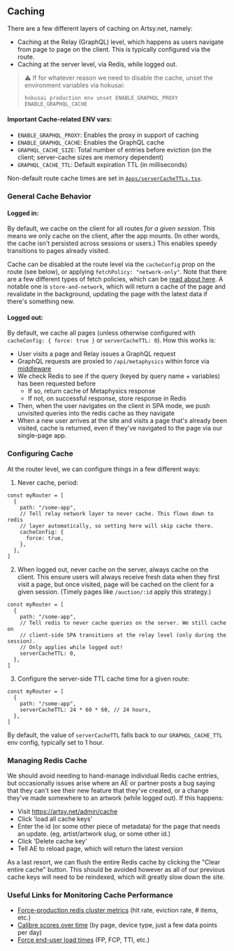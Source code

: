## Caching

There are a few different layers of caching on Artsy.net, namely:

- Caching at the Relay (GraphQL) level, which happens as users navigate from page to page on the client. This is typically configured via the route.
- Caching at the server level, via Redis, while logged out.

> ⚠️ If for whatever reason we need to disable the cache, unset the environment variables via hokusai:
>
> ```
> hokusai production env unset ENABLE_GRAPHQL_PROXY ENABLE_GRAPHQL_CACHE
> ```

#### Important Cache-related ENV vars:

- `ENABLE_GRAPHQL_PROXY`: Enables the proxy in support of caching
- `ENABLE_GRAPHQL_CACHE`: Enables the GraphQL cache
- `GRAPHQL_CACHE_SIZE`: Total number of entries before eviction (on the client; server-cache sizes are memory dependent)
- `GRAPHQL_CACHE_TTL`: Default expiration TTL (in milliseconds)

Non-default route cache times are set in [`Apps/serverCacheTTLs.tsx`](src/Apps/serverCacheTTLs.tsx).

### General Cache Behavior

#### Logged in:

By default, we cache on the client for all routes _for a given session_. This means we only cache on the client, after the app mounts. (In other words, the cache isn't persisted across sessions or users.) This enables speedy transitions to pages already visited.

Cache can be disabled at the route level via the `cacheConfig` prop on the route (see below), or applying `fetchPolicy: "network-only"`. Note that there are a few different types of fetch policies, which can be [read about here](https://relay.dev/docs/guided-tour/reusing-cached-data/fetch-policies/). A notable one is `store-and-network`, which will return a cache of the page and revalidate in the background, updating the page with the latest data if there's something new.

#### Logged out:

By default, we cache all pages (unless otherwise configured with `cacheConfig: { force: true }` or `serverCacheTTL: 0`). How this works is:

- User visits a page and Relay issues a GraphQL request
- GraphQL requests are proxied to `/api/metaphysics` within force via [middleware](https://github.com/artsy/force/blob/main/src/Server/middleware/graphqlProxyMiddleware.ts)
- We check Redis to see if the query (keyed by query name + variables) has been requested before
  - If so, return cache of Metaphysics response
  - If not, on successful response, store response in Redis
- Then, when the user navigates on the client in SPA mode, we push unvisited queries into the redis cache as they navigate
- When a new user arrives at the site and visits a page that's already been visited, cache is returned, even if they've navigated to the page via our single-page app.

### Configuring Cache

At the router level, we can configure things in a few different ways:

1. Never cache, period:

```tsx
const myRouter = [
  {
    path: "/some-app",
    // Tell relay network layer to never cache. This flows down to redis
    // layer automatically, so setting here will skip cache there.
    cacheConfig: {
      force: true,
    },
  },
]
```

2. When logged out, never cache on the server, always cache on the client. This ensure users will always receive fresh data when they first visit a page, but once visited, page will be cached on the client for a given session. (Timely pages like `/auction/:id` apply this strategy.)

```tsx
const myRouter = [
  {
    path: "/some-app",
    // Tell redis to never cache queries on the server. We still cache on
    // client-side SPA transitions at the relay level (only during the session).
    // Only applies while logged out!
    serverCacheTTL: 0,
  },
]
```

3. Configure the server-side TTL cache time for a given route:

```tsx
const myRouter = [
  {
    path: "/some-app",
    serverCacheTTL: 24 * 60 * 60, // 24 hours,
  },
]
```

By default, the value of `serverCacheTTL` falls back to our `GRAPHQL_CACHE_TTL` env config, typically set to 1 hour.

### Managing Redis Cache

We should avoid needing to hand-manage individual Redis cache entries, but occasionally issues arise where an AE or partner posts a bug saying that they can't see their new feature that they've created, or a change they've made somewhere to an artwork (while logged out). If this happens:

- Visit https://artsy.net/admin/cache
- Click 'load all cache keys'
- Enter the id (or some other piece of metadata) for the page that needs an update. (eg, artist/artwork slug, or some other id.)
- Click 'Delete cache key'
- Tell AE to reload page, which will return the latest version

As a last resort, we can flush the entire Redis cache by clicking the "Clear entire cache" button. This should be avoided however as all of our previous cache keys will need to be reindexed, which will greatly slow down the site.

### Useful Links for Monitoring Cache Performance

- [Force-production redis cluster metrics](https://us-east-1.console.aws.amazon.com/elasticache/home?region=us-east-1#/redis/force-production) (hit rate, eviction rate, # items, etc.)
- [Calibre scores over time](https://app.datadoghq.com/dashboard/qfh-2gu-td7/calibre-scores?fromUser=false&refresh_mode=sliding&view=spans&from_ts=1720285399034&to_ts=1722877399034&live=true) (by page, device type, just a few data points per day)
- [Force end-user load times](https://app.datadoghq.com/dashboard/dt4-sdd-r6r/force-load-times?fromUser=false&refresh_mode=sliding&view=spans&from_ts=1722272630753&to_ts=1722877430753&live=true) (FP, FCP, TTI, etc.)
